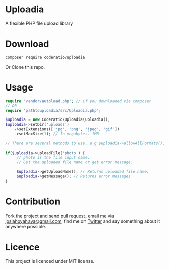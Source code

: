 # Uploadia
A flexible PHP file upload library

# Download
``composer require coderatio/uploadia`` 

Or Clone this repo.

# Usage
```php
require 'vendor/autoload.php'; // if you downloaded via composer
// OR
require 'pathtouploadia/src/Uploadia.php';

$uploadia = new Coderatio\Uploadia\Uploadia();
$uploadia->setDir('uploads')
    ->setExtensions(['jpg', 'png', 'jpeg', 'gif'])
    ->setMaxSize(1); // In megabytes. 1MB
    
// There are several methods to use. e.g $uploadia->allowAllFormats(), $uploadia->sameName($bool) takes a boolean. e.t.c
    
if($uploadia->uploadFile('photo') {
     // photo is the file input name.
     // Get the uploaded file name or get error message.
     
     $uploadia->getUploadName(); // Returns uploaded file name;
     $uploadia->getMessage(); // Returns error messages
}
```

# Contribution
Fork the project and send pull request, email me via josiahoyahaya@gmail.com, find me on <a href="https://twitter.com/josiahoyahaya">Twitter</a> and say something about it anywhere possible.

# Licence
This project is licenced under MIT license.
